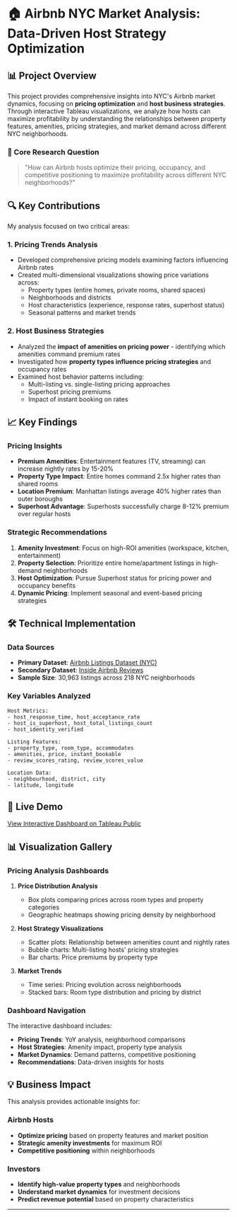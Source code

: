 # 🏠 Airbnb NYC Market Analysis: Data-Driven Host Strategy Optimization


## 📊 Project Overview

This project provides comprehensive insights into NYC's Airbnb market dynamics, focusing on **pricing optimization** and **host business strategies**. Through interactive Tableau visualizations, we analyze how hosts can maximize profitability by understanding the relationships between property features, amenities, pricing strategies, and market demand across different NYC neighborhoods.

### 🎯 Core Research Question
> "How can Airbnb hosts optimize their pricing, occupancy, and competitive positioning to maximize profitability across different NYC neighborhoods?"

## 🔍 Key Contributions

My analysis focused on two critical areas:

### 1. **Pricing Trends Analysis**
- Developed comprehensive pricing models examining factors influencing Airbnb rates
- Created multi-dimensional visualizations showing price variations across:
  - Property types (entire homes, private rooms, shared spaces)
  - Neighborhoods and districts
  - Host characteristics (experience, response rates, superhost status)
  - Seasonal patterns and market trends

### 2. **Host Business Strategies**
- Analyzed the **impact of amenities on pricing power** - identifying which amenities command premium rates
- Investigated how **property types influence pricing strategies** and occupancy rates
- Examined host behavior patterns including:
  - Multi-listing vs. single-listing pricing approaches
  - Superhost pricing premiums
  - Impact of instant booking on rates

## 📈 Key Findings

### Pricing Insights
- **Premium Amenities**: Entertainment features (TV, streaming) can increase nightly rates by 15-20%
- **Property Type Impact**: Entire homes command 2.5x higher rates than shared rooms
- **Location Premium**: Manhattan listings average 40% higher rates than outer boroughs
- **Superhost Advantage**: Superhosts successfully charge 8-12% premium over regular hosts

### Strategic Recommendations
1. **Amenity Investment**: Focus on high-ROI amenities (workspace, kitchen, entertainment)
2. **Property Selection**: Prioritize entire home/apartment listings in high-demand neighborhoods
3. **Host Optimization**: Pursue Superhost status for pricing power and occupancy benefits
4. **Dynamic Pricing**: Implement seasonal and event-based pricing strategies

## 🛠️ Technical Implementation

### Data Sources
- **Primary Dataset**: [Airbnb Listings Dataset (NYC)](https://www.kaggle.com/datasets/mysarahmadbhat/airbnb-listings-reviews)
- **Secondary Dataset**: [Inside Airbnb Reviews](https://insideairbnb.com/get-the-data/)
- **Sample Size**: 30,963 listings across 218 NYC neighborhoods

### Key Variables Analyzed
```
Host Metrics:
- host_response_time, host_acceptance_rate
- host_is_superhost, host_total_listings_count
- host_identity_verified

Listing Features:
- property_type, room_type, accommodates
- amenities, price, instant_bookable
- review_scores_rating, review_scores_value

Location Data:
- neighbourhood, district, city
- latitude, longitude
```

## 🔗 Live Demo

[View Interactive Dashboard on Tableau Public](https://public.tableau.com/app/profile/anh.che/viz/DataStory_FinalProject_DataNexus/AirbnbNY)

## 📊 Visualization Gallery

### Pricing Analysis Dashboards
1. **Price Distribution Analysis**
   - Box plots comparing prices across room types and property categories
   - Geographic heatmaps showing pricing density by neighborhood

2. **Host Strategy Visualizations**
   - Scatter plots: Relationship between amenities count and nightly rates
   - Bubble charts: Multi-listing hosts' pricing strategies
   - Bar charts: Price premiums by property type

3. **Market Trends**
   - Time series: Pricing evolution across neighborhoods
   - Stacked bars: Room type distribution and pricing by district

### Dashboard Navigation
The interactive dashboard includes:
- **Pricing Trends**: YoY analysis, neighborhood comparisons
- **Host Strategies**: Amenity impact, property type analysis
- **Market Dynamics**: Demand patterns, competitive positioning
- **Recommendations**: Data-driven insights for hosts

## 💡 Business Impact

This analysis provides actionable insights for:

### Airbnb Hosts
- **Optimize pricing** based on property features and market position
- **Strategic amenity investments** for maximum ROI
- **Competitive positioning** within neighborhoods

### Investors
- **Identify high-value property types** and neighborhoods
- **Understand market dynamics** for investment decisions
- **Predict revenue potential** based on property characteristics

---
